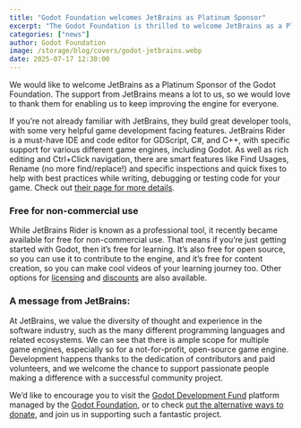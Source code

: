 ```yaml
---
title: "Godot Foundation welcomes JetBrains as Platinum Sponsor"
excerpt: "The Godot Foundation is thrilled to welcome JetBrains as a Platinum Sponsor! We’re very grateful for the support, and hope you’ll give them a warm welcome too."
categories: ["news"]
author: Godot Foundation
image: /storage/blog/covers/godot-jetbrains.webp
date: 2025-07-17 12:30:00
---
```


We would like to welcome JetBrains as a Platinum Sponsor of the Godot Foundation. The support from JetBrains means a lot to us, so we would love to thank them for enabling us to keep improving the engine for everyone. 

If you’re not already familiar with JetBrains, they build great developer tools, with some very helpful game development facing features. JetBrains Rider is a must-have IDE and code editor for GDScript, C#, and C++, with specific support for various different game engines, including Godot. As well as rich editing and Ctrl+Click navigation, there are smart features like Find Usages, Rename (no more find/replace!) and specific inspections and quick fixes to help with best practices while writing, debugging or testing code for your game. Check out [their page for more details](https://www.jetbrains.com/lp/rider-godot/?utm_source=google&utm_medium=referral&utm_campaign=rider&utm_content=godot-page-blog).

### Free for non-commercial use

While JetBrains Rider is known as a professional tool, it recently became available for free for non-commercial use. That means if you’re just getting started with Godot, then it’s free for learning. It’s also free for open source, so you can use it to contribute to the engine, and it’s free for content creation, so you can make cool videos of your learning journey too. Other options for [licensing](https://www.jetbrains.com/rider/buy/?utm_source=google&utm_medium=referral&utm_campaign=rider&utm_content=godot-licensing&section=commercial&billing=yearly) and [discounts](https://www.jetbrains.com/store/?utm_source=google&utm_medium=referral&utm_campaign=rider&utm_content=godot-post-discounts&section=discounts&billing=yearly) are also available.

### A message from JetBrains:

At JetBrains, we value the diversity of thought and experience in the software industry, such as the many different programming languages and related ecosystems. We can see that there is ample scope for multiple game engines, especially so for a not-for-profit, open-source game engine. Development happens thanks to the dedication of contributors and paid volunteers, and we welcome the chance to support passionate people making a difference with a successful community project.

We’d like to encourage you to visit the [Godot Development Fund](https://fund.godotengine.org/) platform managed by the [Godot Foundation](https://godot.foundation/), or to check [out the alternative ways to donate](https://godotengine.org/donate), and join us in supporting such a fantastic project.